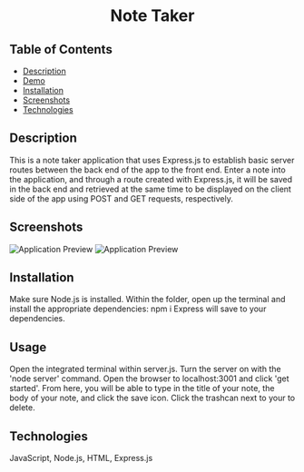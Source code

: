 
<h1 align="center">Note Taker</h1>

## Table of Contents

  - [Description](#description)
  - [Demo](#demo)
  - [Installation](#installation)
  - [Screenshots](#screenshots)
  - [Technologies](#technologies)

  ## Description

 This is a note taker application that uses Express.js to establish basic server routes between the back end of the app to the front end. Enter a note into the application, and through a route created with Express.js, it will be saved in the back end and retrieved at the same time to be displayed on the client side of the app using POST and GET requests, respectively.

  ## Screenshots

  ![Application Preview](./assets/images/screenshot1.png?raw=true "landing page")
  ![Application Preview](./assets/images/screenshot2.png?raw=true "notes page")



  ## Installation
 
Make sure Node.js is installed. Within the folder, open up the terminal and install the appropriate dependencies: npm i Express will save to your dependencies.

  ## Usage
  Open the integrated terminal within server.js. Turn the server on with the 'node server' command. Open the browser to localhost:3001 and click 'get started'. From here, you will be able to type in the title of your note, the body of your note, and click the save icon. Click the trashcan next to your to delete. 

  

  ## Technologies
  JavaScript, Node.js, HTML, Express.js